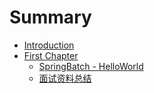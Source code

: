 # Summary

* [Introduction](README.md)
* [First Chapter](chapter1.md)
  * [SpringBatch - HelloWorld](chapter1/springbatch-helloworld.md)
  * [面试资料总结](chapter1/mian-shi-zi-liao-zong-jie.md)

